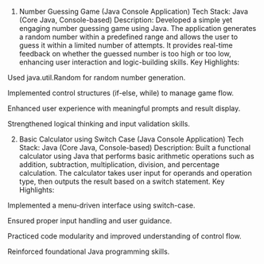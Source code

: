 1. Number Guessing Game (Java Console Application)
Tech Stack: Java (Core Java, Console-based)
Description:
Developed a simple yet engaging number guessing game using Java. The application generates a random number within a predefined range and allows the user to guess it within a limited number of attempts. It provides real-time feedback on whether the guessed number is too high or too low, enhancing user interaction and logic-building skills.
Key Highlights:

Used java.util.Random for random number generation.

Implemented control structures (if-else, while) to manage game flow.

Enhanced user experience with meaningful prompts and result display.

Strengthened logical thinking and input validation skills.

2. Basic Calculator using Switch Case (Java Console Application)
Tech Stack: Java (Core Java, Console-based)
Description:
Built a functional calculator using Java that performs basic arithmetic operations such as addition, subtraction, multiplication, division, and percentage calculation. The calculator takes user input for operands and operation type, then outputs the result based on a switch statement.
Key Highlights:

Implemented a menu-driven interface using switch-case.

Ensured proper input handling and user guidance.

Practiced code modularity and improved understanding of control flow.

Reinforced foundational Java programming skills.

